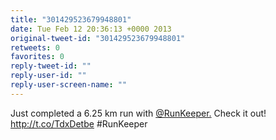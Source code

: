 ```yaml
---
title: "301429523679948801"
date: Tue Feb 12 20:36:13 +0000 2013
original-tweet-id: "301429523679948801"
retweets: 0
favorites: 0
reply-tweet-id: ""
reply-user-id: ""
reply-user-screen-name: ""
---
```

Just completed a 6.25 km run with <a href="https://twitter.com/RunKeeper.">@RunKeeper.</a> Check it out! http://t.co/TdxDetbe #RunKeeper
